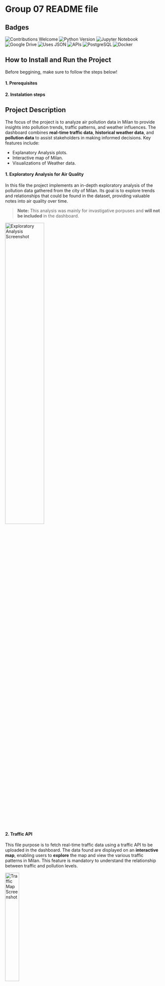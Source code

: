 # Group 07 README file

## Badges

![Contributions Welcome](https://img.shields.io/badge/Contributions-Welcome-brightgreen.svg)
![Python Version](https://img.shields.io/badge/Python-3.8%2B-blue.svg)
![Jupyter Notebook](https://img.shields.io/badge/Made%20with-Jupyter-blue.svg)
![Google Drive](https://img.shields.io/badge/Google%20Drive-Collaborative-yellow.svg)
![Uses JSON](https://img.shields.io/badge/Uses-JSON-blue.svg)
![APIs](https://img.shields.io/badge/API-Integrated-brightgreen.svg)
![PostgreSQL](https://img.shields.io/badge/Database-PostgreSQL-blue.svg)
![Docker](https://img.shields.io/badge/Container-Docker-blue.svg)


## How to Install and Run the Project
Before beggining, make sure to follow the steps below!
#### 1. Prerequisites

#### 2. Instalation steps

## Project Description

The focus of the project is to analyze air pollution data in Milan to provide insights into pollution trends, traffic patterns, and weather influences. The dashboard combines **real-time traffic data**, **historical weather data**, and **pollution data** to assist stakeholders in making informed decisions. Key features include:
- Explanatory Analysis plots.
- Interactive map of Milan.
- Visualizations of Weather data.


#### 1. Exploratory Analysis for Air Quality 

In this file the project implements an in-depth exploratory analysis of the pollution data gathered from the city of Milan. Its goal is to explore trends and relationships that could be found in the dataset, providing valuable notes into air quality over time.

> **Note:** This analysis was mainly for invastigative porpuses and **will not be included** in the dashboard.

<img src="https://drive.google.com/uc?id=1CSzpXi49F-KWKQt86UcchywiWygFcocb" alt="Exploratory Analysis Screenshot" width="50%"/>

#### 2. Traffic API

This file purpose is to fetch real-time traffic data using a traffic API to be uploaded in the dashboard. The data found are displayed on an **interactive map**, enabling users to **explore** the map and view the various traffic patterns in Milan. This feature is mandatory to understand the relationship between traffic and pollution levels.

<img src="https://drive.google.com/uc?id=1-qF8CL0CnO1b5AHf4TVUyT4teeiZT_mR" alt="Traffic Map Screenshot" width="30%"/>

#### 3. Exploratory Analysis for Historical Weather Data

This part of code is responsible for Visualizating historical weather data of Milan, illustrating how weather patterns like humidity, wind speed, temperature, percipitation, cloud coverage correlate with air quality. It examines historical weather trends so that the dashboard can offer insights into seasonal pollution patterns as far as future forecasts. 


<img src="https://drive.google.com/uc?id=1_wqicieUhvVdzuA9tdQZ7n9Ea3fbQvqT" alt="Historical Weather Data Screenshot" width="50%"/>




## Authors

- lucas del Arco
- Zhichao Yao
- Liang Wang
- Pablo Arteaga
- Agostino Sorbo
- Konstantinos Markoulakis

